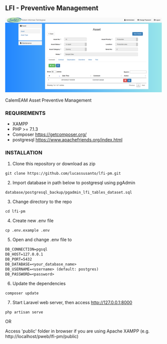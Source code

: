 ## LFI - Preventive Management

![Image of LFI-PM](https://github.com/lucassusanto/lfi-pm/blob/lucas/public/images/sample.png)

CalemEAM Asset Preventive Management


### REQUIREMENTS

- XAMPP
- PHP >= 7.1.3
- Composer https://getcomposer.org/
- postgresql https://www.apachefriends.org/index.html


### INSTALLATION

1. Clone this repository or download as zip

```
git clone https://github.com/lucassusanto/lfi-pm.git
```

2. Import database in path below to postgresql using pgAdmin

```
database/postgresql_backup/pgadmin_lfi_tables_dataset.sql
```

3. Change directory to the repo

```
cd lfi-pm
```

4. Create new .env file

```
cp .env.example .env
```

5. Open and change .env file to

```
DB_CONNECTION=pgsql
DB_HOST=127.0.0.1
DB_PORT=5432
DB_DATABASE=<your_database_name>
DB_USERNAME=<username> (default: postgres)
DB_PASSWORD=<password>
```

6. Update the dependencies

```
composer update
```

7. Start Laravel web server, then access http://127.0.0.1:8000

```
php artisan serve
```



OR

Access 'public' folder in browser if you are using Apache XAMPP (e.g. http://localhost/pweb/lfi-pm/public)